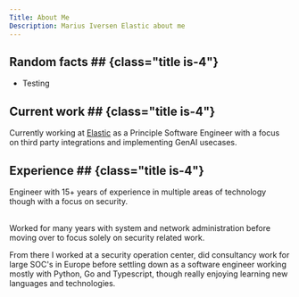 ```yaml
---
Title: About Me
Description: Marius Iversen Elastic about me
---
```


## Random facts ## {class="title is-4"}
- Testing

## Current work ## {class="title is-4"}
Currently working at [Elastic](https://elastic.co) as a Principle Software Engineer with a focus on third party integrations and implementing GenAI usecases.
</br>

## Experience ## {class="title is-4"}
Engineer with 15+ years of experience in multiple areas of technology though with a focus on security.  
</br>

Worked for many years with system and network administration before moving over to focus solely on security related work.
</br>

From there I worked at a security operation center, did consultancy work for large SOC's in Europe before settling down as a software engineer working mostly with Python, Go and Typescript, though really enjoying learning new languages and technologies.

